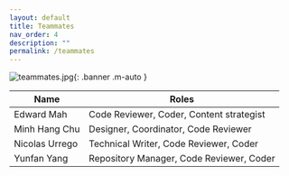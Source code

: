 ```yaml
---
layout: default
title: Teammates
nav_order: 4
description: ""
permalink: /teammates
---
```

![teammates.jpg](https://i.loli.net/2020/10/21/ZdIfv1YTCRn3Jpe.jpg){: .banner .m-auto }


Name | Roles
--|--
Edward Mah | Code Reviewer, Coder, Content strategist
Minh Hang Chu | Designer, Coordinator, Code Reviewer
Nicolas Urrego | Technical Writer, Code Reviewer, Coder
Yunfan Yang | Repository Manager, Code Reviewer, Coder